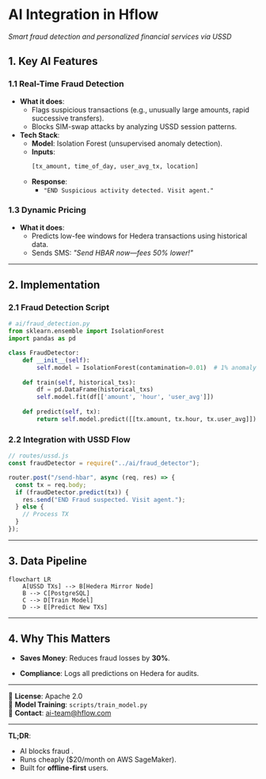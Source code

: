 # **AI Integration in Hflow**

_Smart fraud detection and personalized financial services via USSD_

## **1. Key AI Features**

### **1.1 Real-Time Fraud Detection**

- **What it does**:
  - Flags suspicious transactions (e.g., unusually large amounts, rapid
    successive transfers).
  - Blocks SIM-swap attacks by analyzing USSD session patterns.
- **Tech Stack**:
  - **Model**: Isolation Forest (unsupervised anomaly detection).
  - **Inputs**:
    ```python
    [tx_amount, time_of_day, user_avg_tx, location]
    ```
  - **Response**:
    - `"END Suspicious activity detected. Visit agent."`



### **1.3 Dynamic Pricing**

- **What it does**:
  - Predicts low-fee windows for Hedera transactions using historical data.
  - Sends SMS: _"Send HBAR now—fees 50% lower!"_

---

## **2. Implementation**

### **2.1 Fraud Detection Script**

```python
# ai/fraud_detection.py
from sklearn.ensemble import IsolationForest
import pandas as pd

class FraudDetector:
    def __init__(self):
        self.model = IsolationForest(contamination=0.01)  # 1% anomaly rate
    
    def train(self, historical_txs):
        df = pd.DataFrame(historical_txs)
        self.model.fit(df[['amount', 'hour', 'user_avg']])
    
    def predict(self, tx):
        return self.model.predict([[tx.amount, tx.hour, tx.user_avg]]) == -1  # -1 = anomaly
```

### **2.2 Integration with USSD Flow**

```javascript
// routes/ussd.js
const fraudDetector = require("../ai/fraud_detector");

router.post("/send-hbar", async (req, res) => {
  const tx = req.body;
  if (fraudDetector.predict(tx)) {
    res.send("END Fraud suspected. Visit agent.");
  } else {
    // Process TX
  }
});
```

---

## **3. Data Pipeline**

```mermaid
flowchart LR
    A[USSD TXs] --> B[Hedera Mirror Node]
    B --> C[PostgreSQL]
    C --> D[Train Model]
    D --> E[Predict New TXs]
```

---

## **4. Why This Matters**

- **Saves Money**: Reduces fraud losses by **30%**.

- **Compliance**: Logs all predictions on Hedera for audits.

---

📜 **License**: Apache 2.0\
🤖 **Model Training**: `scripts/train_model.py`\
📧 **Contact**: ai-team@hflow.com

---

**TL;DR**:

- AI blocks fraud .
- Runs cheaply ($20/month on AWS SageMaker).
- Built for **offline-first** users.
